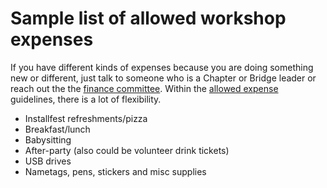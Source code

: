 # Sample list of allowed workshop expenses

If you have different kinds of expenses because you are doing something new or different, just talk
to someone who is a Chapter or Bridge leader or reach out the the [finance committee](mailto:finance@bridgefoundry.org). Within the [allowed expense](../bridge-chapter-policies.md#allowed-expenses) guidelines, there is a lot of flexibility.


* Installfest refreshments/pizza
* Breakfast/lunch
* Babysitting
* After-party (also could be volunteer drink tickets)
* USB drives
* Nametags, pens, stickers and misc supplies
